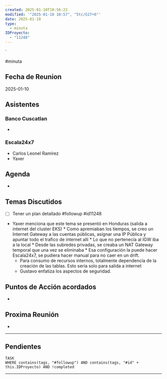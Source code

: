 ```yaml
---
created: 2025-01-10T10:56:23
modified: '"2025-01-10 10:57", "5tc/G1T+6"'
date: 2025-01-10
type:
  - minuta
IDProyecto:
  - "11248"
---
```


`

#minuta 

## Fecha de Reunion
2025-01-10

## Asistentes

### Banco Cuscatlan
* 
### Escala24x7
- Carlos Leonel Ramírez
-  Yaxer

## Agenda
* 
## Temas Discutidos
- [ ]  Tener un plan detallado #followup #id11248
* Yaxer menciona que este tema se presentó en Honduras (salida a internet del cluster EKS)
		* Como apremiaban los tiempos, se creo un Internet Gateway a las cuentas públicas, asignar una IP Pública y apuntar todo el trafico de internet allí
		* Lo que no pertenecía al IGW iba a la local
		* Desde las subredes privadas, se creaba un NAT Gateway temporal que una vez se eliminaba
		* Esa configuración la puede hacer Escala24x7, se pudiera hacer manual para no caer en un drift.
	* Para consumo de recursos internos, totalmente dependencia de la creación de las tablas. Esto sería solo para salida a internet
	* Gustavo enfatiza los aspectos de seguridad. 


## Puntos de Acción acordados
- 

## Proxima Reunión
*   

--- 
## Pendientes

```dataview
TASK
WHERE contains(tags, "#followup") AND contains(tags, "#id" + this.IDProyecto) AND !completed
```

---
